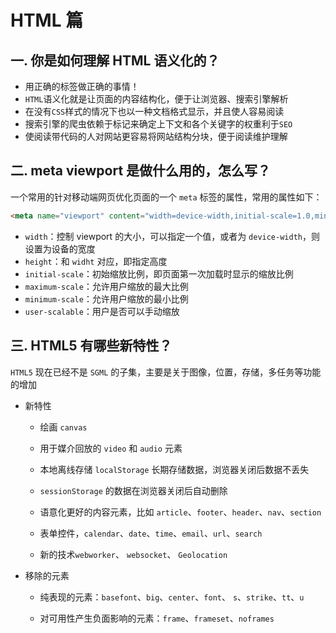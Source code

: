 # HTML 篇

## 一. 你是如何理解 HTML 语义化的？

- 用正确的标签做正确的事情！
- `HTML`语义化就是让页面的内容结构化，便于让浏览器、搜索引擎解析
- 在没有`CSS`样式的情况下也以一种文档格式显示，并且使人容易阅读
- 搜索引擎的爬虫依赖于标记来确定上下文和各个关键字的权重利于`SEO`
- 使阅读带代码的人对网站更容易将网站结构分块，便于阅读维护理解

## 二. meta viewport 是做什么用的，怎么写？

一个常用的针对移动端网页优化页面的一个 `meta` 标签的属性，常用的属性如下：

```html
<meta name="viewport" content="width=device-width,initial-scale=1.0,minimum-scale=1.0,maximum-scale=1.0,user-scalable=no" />
```

- `width`：控制 viewport 的大小，可以指定一个值，或者为 `device-width`，则设置为设备的宽度
- `height`：和 `widht` 对应，即指定高度
- `initial-scale`：初始缩放比例，即页面第一次加载时显示的缩放比例
- `maximum-scale`：允许用户缩放的最大比例
- `minimum-scale`：允许用户缩放的最小比例
- `user-scalable`：用户是否可以手动缩放

## 三. HTML5 有哪些新特性？

`HTML5` 现在已经不是 `SGML` 的子集，主要是关于图像，位置，存储，多任务等功能的增加

- 新特性

  - 绘画 `canvas`

  - 用于媒介回放的 `video` 和 `audio` 元素

  - 本地离线存储 `localStorage` 长期存储数据，浏览器关闭后数据不丢失

  - `sessionStorage` 的数据在浏览器关闭后自动删除

  - 语意化更好的内容元素，比如 `article`、`footer`、`header`、`nav`、`section`

  - 表单控件，`calendar`、`date`、`time`、`email`、`url`、`search`

  - 新的技术`webworker`、 `websocket`、 `Geolocation`

- 移除的元素

  - 纯表现的元素：`basefont`、`big`、`center`、`font`、 `s`、`strike`、`tt`、`u`

  - 对可用性产生负面影响的元素：`frame`、`frameset`、`noframes`

